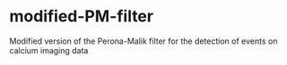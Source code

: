 # modified-PM-filter
Modified version of the Perona-Malik filter for the detection of events on calcium imaging data
